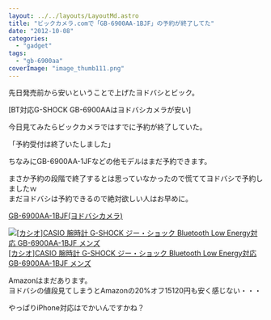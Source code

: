 ```yaml
---
layout: ../../layouts/LayoutMd.astro
title: "ビックカメラ.comで「GB-6900AA-1BJF」の予約が終了してた"
date: "2012-10-08"
categories: 
  - "gadget"
tags: 
  - "gb-6900aa"
coverImage: "image_thumb111.png"
---
```


先日発売前から安いということで上げたヨドバシとビック。

[BT対応G-SHOCK GB-6900AAはヨドバシカメラが安い]

今日見てみたらビックカメラではすでに予約が終了していた。

「予約受付は終了いたしました」

ちなみにGB-6900AA-1JFなどの他モデルはまだ予約できます。

まさか予約の段階で終了するとは思っていなかったので慌ててヨドバシで予約しましたｗ  
まだヨドバシは予約できるので絶対欲しい人はお早めに。

[GB-6900AA-1BJF(ヨドバシカメラ)](http://www.yodobashi.com/%E3%82%AB%E3%82%B7%E3%82%AA-GB-6900AA-1BJF-G-SHOCK-Bluetooth-Low-Energy%E5%AF%BE%E5%BF%9C-%E3%83%96%E3%83%A9%E3%83%83%E3%82%AF/pd/100000001001619306/)

[![[カシオ]CASIO 腕時計 G-SHOCK ジー・ショック Bluetooth Low Energy対応   GB-6900AA-1BJF メンズ](/archive/images/41z3vvsyxhL._SL75_.jpg)  
\[カシオ\]CASIO 腕時計 G-SHOCK ジー・ショック Bluetooth Low Energy対応 GB-6900AA-1BJF メンズ  
](https://www.amazon.co.jp/exec/obidos/ASIN/B009ELZ92A/mizuka123-22/ref=nosim)

Amazonはまだあります。  
ヨドバシの値段見てしまうとAmazonの20%オフ15120円も安く感じない・・・

やっぱりiPhone対応はでかいんですかね？
